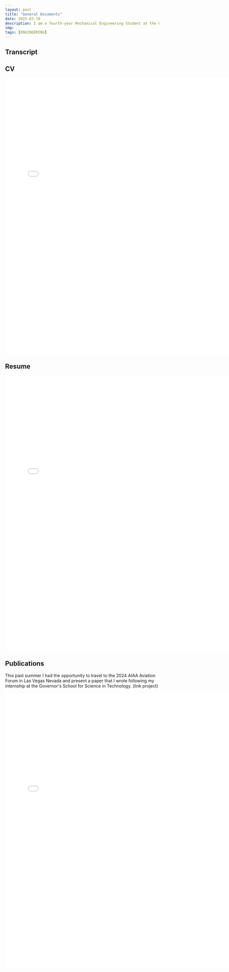 ```yaml
---
layout: post
title: "General Documents"
date: 2025-03-10
description: I am a fourth-year Mechanical Engineering Student at the University of Virginia with a minor in Biomedical Engineering and an interest in Biomechanics. 
img: 
tags: [ENGINEERING]
---
```


## Transcript

## CV
<embed src="/assets/Resume.pdf" width="750" height="900" type="application/pdf">

## Resume
<embed src="/assets/CV.pdf" width="750" height="900" type="application/pdf">

## Publications
This past summer I had the opportunity to travel to the 2024 AIAA Aviation Forum in Las Vegas Nevada and present a paper that I wrote following my internship at the Governor's School for Science in Technology. (link project)

<embed src="/assets/Customizable Turbofan Engine Component in OpenVSP-FinalConferenceSubmission (2).pdf" width="750" height="900" type="application/pdf">

